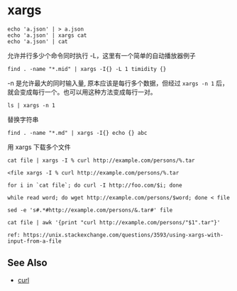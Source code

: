 # xargs

```
echo 'a.json' | > a.json
echo 'a.json' | xargs cat
echo 'a.json' | cat
```

允许并行多少个命令同时执行 -L，这里有一个简单的自动播放器例子
```
find . -name "*.mid" | xargs -I{} -L 1 timidity {}
```

-n 是允许最大的同时输入量, 原本应该是每行多个数据，但经过 `xargs -n 1` 后，就会变成每行一个。也可以用这种方法变成每行一对。
```
ls | xargs -n 1
```


替换字符串
```
find . -name "*.md" | xargs -I{} echo {} abc
```


用 xargs 下载多个文件
```
cat file | xargs -I % curl http://example.com/persons/%.tar

<file xargs -I % curl http://example.com/persons/%.tar

for i in `cat file`; do curl -I http://foo.com/$i; done

while read word; do wget http://example.com/persons/$word; done < file

sed -e 's#.*#http://example.com/persons/&.tar#' file

cat file | awk '{print "curl http://example.com/persons/"$1".tar"}'

ref: https://unix.stackexchange.com/questions/3593/using-xargs-with-input-from-a-file
```


## See Also
- [curl](./curl.md)

